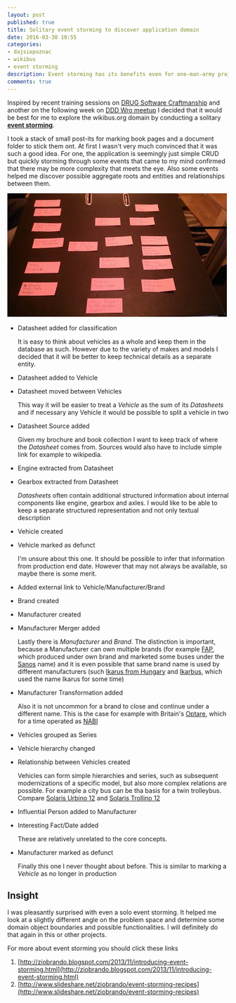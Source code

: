 ```yaml
---
layout: post
published: true
title: Solitary event storming to discover application domain
date: 2016-03-30 10:55
categories:
- dajsiepoznac
- wikibus
- event storming
description: Event storming has its benefits even for one-man-army projects. Here are results of a short session I had
comments: true
---
```


Inspired by recent training sessions on [DRUG Software Craftmanship](http://www.meetup.com/drugpl/events/228508826/) and
another on the following week on [DDD Wro meetup](http://www.meetup.com/DDD-WRO/events/229281801/) I decided that it would
be best for me to explore the wikibus.org domain by conducting a solitary [**event storming**](http://ziobrando.blogspot.com/2013/11/introducing-event-storming.html).

<!--more-->

I took a stack of small post-its for marking book pages and a document folder to stick them ont. At first I wasn't very
much convinced that it was such a good idea. For one, the application is seemingly just simple CRUD but quickly storming
through some events that came to my mind confirmed that there may be more complexity that meets the eye. Also some events
helped me discover possible aggregate roots and entities and relationships between them.

[![events on small post-its](/uploads/2016/03/wikibus-events-small.jpg)](/uploads/2016/03/wikibus-events-large.jpg)

* Datasheet added for classification

   It is easy to think about vehicles as a whole and keep them in the database as such. However due to the variety of 
   makes and models I decided that it will be better to keep technical details as a separate entity.

* Datasheet added to Vehicle
* Datasheet moved between Vehicles

   This way it will be easier to treat a *Vehicle* as the sum of its *Datasheets* and if necessary any Vehicle it would
   be possible to split a vehicle in two   

* Datasheet Source added

   Given my brochure and book collection I want to keep track of where the *Datasheet* comes from. Sources would also have
   to include simple link for example to wikipedia.

* Engine extracted from Datasheet
* Gearbox extracted from Datasheet

   *Datasheets* often contain additional structured information about internal components like engine, gearbox and axles.
   I would like to be able to keep a separate structured representation and not only textual description 

* Vehicle created
* Vehicle marked as defunct

   I'm unsure about this one. It should be possible to infer that information from production end date. However that may
   not always be available, so maybe there is some merit.

* Added external link to Vehicle/Manufacturer/Brand
* Brand created
* Manufacturer created
* Manufacturer Merger added

  Lastly there is *Manufacturer* and *Brand*. The distinction is important, because a Manufacturer can own multiple
  brands (for example [FAP](https://en.wikipedia.org/wiki/Fabrika_automobila_Priboj), which produced under own brand and
  marketed some buses under the [Sanos](https://en.wikipedia.org/wiki/FAS_Sanos) name) and it is even possible that same
  brand name is used by different manufacturers (such [Ikarus from Hungary](https://en.wikipedia.org/wiki/Ikarus_Bus) and
  [Ikarbus](https://en.wikipedia.org/wiki/Ikarbus#Products), which used the name Ikarus for some time)

* Manufacturer Transformation added

  Also it is not uncommon for a brand to close and continue under a different name. This is the case for example with
  Britain's [Optare](https://en.wikipedia.org/wiki/Optare), which for a time operated as [NABI](https://en.wikipedia.org/wiki/North_American_Bus_Industries) 

* Vehicles grouped as Series
* Vehicle hierarchy changed
* Relationship between Vehicles created

  Vehicles can form simple hierarchies and series, such as subsequent modernizations of a specific model, but also more
  complex relations are possible. For example a city bus can be tha basis for a twin trolleybus. Compare [Solaris Urbino
  12](https://en.wikipedia.org/wiki/Solaris_Urbino_12) and [Solaris Trollino 12](https://pl.wikipedia.org/wiki/Solaris_Trollino_12)
  
* Influential Person added to Manufacturer
* Interesting Fact/Date added

  These are relatively unrelated to the core concepts. 

* Manufacturer marked as defunct

  Finally this one I never thought about before. This is similar to marking a *Vehicle* as no longer in production
  
## Insight

I was pleasantly surprised with even a solo event storming. It helped me look at a slightly different angle on the problem
space and determine some domain object boundaries and possible functionalities. I will definitely do that again in this
or other projects.

For more about event storming you should click these links

1. [http://ziobrando.blogspot.com/2013/11/introducing-event-storming.html](http://ziobrando.blogspot.com/2013/11/introducing-event-storming.html)
1. [http://www.slideshare.net/ziobrando/event-storming-recipes](http://www.slideshare.net/ziobrando/event-storming-recipes)
